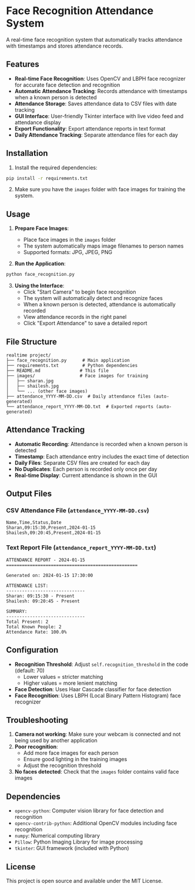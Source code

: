 # Face Recognition Attendance System

A real-time face recognition system that automatically tracks attendance with timestamps and stores attendance records.

## Features

- **Real-time Face Recognition**: Uses OpenCV and LBPH face recognizer for accurate face detection and recognition
- **Automatic Attendance Tracking**: Records attendance with timestamps when a known person is detected
- **Attendance Storage**: Saves attendance data to CSV files with date tracking
- **GUI Interface**: User-friendly Tkinter interface with live video feed and attendance display
- **Export Functionality**: Export attendance reports in text format
- **Daily Attendance Tracking**: Separate attendance files for each day

## Installation

1. Install the required dependencies:
```bash
pip install -r requirements.txt
```

2. Make sure you have the `images` folder with face images for training the system.

## Usage

1. **Prepare Face Images**: 
   - Place face images in the `images` folder
   - The system automatically maps image filenames to person names
   - Supported formats: JPG, JPEG, PNG

2. **Run the Application**:
```bash
python face_recognition.py
```

3. **Using the Interface**:
   - Click "Start Camera" to begin face recognition
   - The system will automatically detect and recognize faces
   - When a known person is detected, attendance is automatically recorded
   - View attendance records in the right panel
   - Click "Export Attendance" to save a detailed report

## File Structure

```
realtime project/
├── face_recognition.py      # Main application
├── requirements.txt         # Python dependencies
├── README.md               # This file
├── images/                 # Face images for training
│   ├── sharan.jpg
│   ├── shailesh.jpg
│   └── ... (other face images)
├── attendance_YYYY-MM-DD.csv  # Daily attendance files (auto-generated)
└── attendance_report_YYYY-MM-DD.txt  # Exported reports (auto-generated)
```

## Attendance Tracking

- **Automatic Recording**: Attendance is recorded when a known person is detected
- **Timestamp**: Each attendance entry includes the exact time of detection
- **Daily Files**: Separate CSV files are created for each day
- **No Duplicates**: Each person is recorded only once per day
- **Real-time Display**: Current attendance is shown in the GUI

## Output Files

### CSV Attendance File (`attendance_YYYY-MM-DD.csv`)
```
Name,Time,Status,Date
Sharan,09:15:30,Present,2024-01-15
Shailesh,09:20:45,Present,2024-01-15
```

### Text Report File (`attendance_report_YYYY-MM-DD.txt`)
```
ATTENDANCE REPORT - 2024-01-15
==================================================

Generated on: 2024-01-15 17:30:00

ATTENDANCE LIST:
------------------------------
Sharan: 09:15:30 - Present
Shailesh: 09:20:45 - Present

SUMMARY:
------------------------------
Total Present: 2
Total Known People: 2
Attendance Rate: 100.0%
```

## Configuration

- **Recognition Threshold**: Adjust `self.recognition_threshold` in the code (default: 70)
  - Lower values = stricter matching
  - Higher values = more lenient matching
- **Face Detection**: Uses Haar Cascade classifier for face detection
- **Face Recognition**: Uses LBPH (Local Binary Pattern Histogram) face recognizer

## Troubleshooting

1. **Camera not working**: Make sure your webcam is connected and not being used by another application
2. **Poor recognition**: 
   - Add more face images for each person
   - Ensure good lighting in the training images
   - Adjust the recognition threshold
3. **No faces detected**: Check that the `images` folder contains valid face images

## Dependencies

- `opencv-python`: Computer vision library for face detection and recognition
- `opencv-contrib-python`: Additional OpenCV modules including face recognition
- `numpy`: Numerical computing library
- `Pillow`: Python Imaging Library for image processing
- `tkinter`: GUI framework (included with Python)

## License

This project is open source and available under the MIT License.
